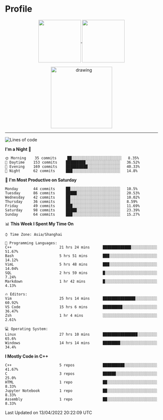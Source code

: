 # Profile

<p align="center">
  <a href="https://github.com/SourVoice">
    <img
      align="center"
      height="140em"
      src="https://github-readme-stats.vercel.app/api?username=SourVoice&show_icons=true&include_all_commits=true&count_private=true&theme=tokyonight"
    />
  </a>
  <a href="https://github.com/SourVoice">
    <img
      align="center"
      height="140em"
      src="https://github-readme-stats.vercel.app/api/top-langs/?username=SourVoice&show_icons=true&include_all_commits=true&count_private=true&layout=compact&theme=tokyonight"
    />
  </a>
</p>

<p align="center">
   <a href="https://github.com/SourVoice">
    <img
      align="center"
      height="202em"
      alt="drawing"
      src="https://activity-graph.herokuapp.com/graph?username=SourVoice&theme=react-dark"
    />
  </a>
</p>

---
<!--START_SECTION:waka-->
![Lines of code](https://img.shields.io/badge/From%20Hello%20World%20I%27ve%20Written-245%20Thousand%20lines%20of%20code-blue)

**I'm a Night 🦉** 

```text
🌞 Morning    35 commits     ██░░░░░░░░░░░░░░░░░░░░░░░   8.35% 
🌆 Daytime    153 commits    █████████░░░░░░░░░░░░░░░░   36.52% 
🌃 Evening    169 commits    ██████████░░░░░░░░░░░░░░░   40.33% 
🌙 Night      62 commits     ███░░░░░░░░░░░░░░░░░░░░░░   14.8%

```
📅 **I'm Most Productive on Saturday** 

```text
Monday       44 commits     ██░░░░░░░░░░░░░░░░░░░░░░░   10.5% 
Tuesday      86 commits     █████░░░░░░░░░░░░░░░░░░░░   20.53% 
Wednesday    42 commits     ██░░░░░░░░░░░░░░░░░░░░░░░   10.02% 
Thursday     36 commits     ██░░░░░░░░░░░░░░░░░░░░░░░   8.59% 
Friday       49 commits     ███░░░░░░░░░░░░░░░░░░░░░░   11.69% 
Saturday     98 commits     █████░░░░░░░░░░░░░░░░░░░░   23.39% 
Sunday       64 commits     ███░░░░░░░░░░░░░░░░░░░░░░   15.27%

```


📊 **This Week I Spent My Time On** 

```text
⌚︎ Time Zone: Asia/Shanghai

💬 Programming Languages: 
C++                      21 hrs 24 mins      █████████████░░░░░░░░░░░░   51.67% 
Bash                     5 hrs 51 mins       ███░░░░░░░░░░░░░░░░░░░░░░   14.12% 
VimL                     5 hrs 48 mins       ███░░░░░░░░░░░░░░░░░░░░░░   14.04% 
SQL                      2 hrs 59 mins       █░░░░░░░░░░░░░░░░░░░░░░░░   7.24% 
Markdown                 1 hr 42 mins        █░░░░░░░░░░░░░░░░░░░░░░░░   4.13%

🔥 Editors: 
Vim                      25 hrs 14 mins      ███████████████░░░░░░░░░░   60.92% 
VS Code                  15 hrs 6 mins       █████████░░░░░░░░░░░░░░░░   36.47% 
Zsh                      1 hr 4 mins         ░░░░░░░░░░░░░░░░░░░░░░░░░   2.61%

💻 Operating System: 
Linux                    27 hrs 10 mins      ████████████████░░░░░░░░░   65.6% 
Windows                  14 hrs 14 mins      ████████░░░░░░░░░░░░░░░░░   34.4%

```

**I Mostly Code in C++** 

```text
C++                      5 repos             ██████████░░░░░░░░░░░░░░░   41.67% 
C                        3 repos             ██████░░░░░░░░░░░░░░░░░░░   25.0% 
HTML                     1 repo              ██░░░░░░░░░░░░░░░░░░░░░░░   8.33% 
Jupyter Notebook         1 repo              ██░░░░░░░░░░░░░░░░░░░░░░░   8.33% 
Assembly                 1 repo              ██░░░░░░░░░░░░░░░░░░░░░░░   8.33%

```



 Last Updated on 13/04/2022 20:22:09 UTC
<!--END_SECTION:waka-->
